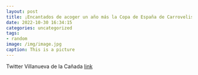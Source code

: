 ```yaml
---
layout: post
title: ¡Encantados de acoger un año más la Copa de España de Carrovelismo! ¡Enhorabuena a los campeones!👏👏👏VillanuevaDeLaCañada Dep...
date: 2022-10-30 16:34:15
categories: uncategorized
tags:
- random
image: /img/image.jpg
caption: This is a picture
---
```

Twitter Villanueva de la Cañada [link](https://twitter.com/AytoVDLCanada/status/1586712082686566400)
